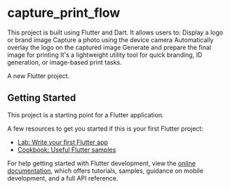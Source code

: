 # capture_print_flow
This project is built using Flutter and Dart. It allows users to:  Display a logo or brand image  Capture a photo using the device camera  Automatically overlay the logo on the captured image  Generate and prepare the final image for printing  It's a lightweight utility tool for quick branding, ID generation, or image-based print tasks.

A new Flutter project.

## Getting Started

This project is a starting point for a Flutter application.

A few resources to get you started if this is your first Flutter project:

- [Lab: Write your first Flutter app](https://docs.flutter.dev/get-started/codelab)
- [Cookbook: Useful Flutter samples](https://docs.flutter.dev/cookbook)

For help getting started with Flutter development, view the
[online documentation](https://docs.flutter.dev/), which offers tutorials,
samples, guidance on mobile development, and a full API reference.
